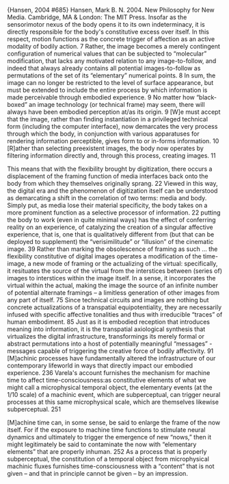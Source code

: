 ﻿{Hansen, 2004 #685}
Hansen, Mark B. N. 2004. New Philosophy for New Media. Cambridge, MA & London: The MIT Press.
Insofar as the sensorimotor nexus of the body opens it to its own indeterminacy, it is directly responsible for the body's constitutive excess over itself. In this respect, motion functions as the concrete trigger of affection as an active modality of bodily action. 7
Rather, the image becomes a merely contingent configuration of numerical values that can be subjected to “molecular” modification, that lacks any motivated relation to any image-to-follow, and indeed that always already contains all potential images-to-follow as permutations of the set of its “elementary” numerical points. 8
In sum, the image can no longer be restricted to the level of surface appearance, but must be extended to include the entire process by which information is made perceivable through embodied experience. 9
No matter how “black-boxed” an image technology (or technical frame) may seem, there will always have been embodied perception at/as its origin. 9 
[W]e must accept that the image, rather than finding instantiation in a privileged technical form (including the computer interface), now demarcates the very process through which the body, in conjunction with various apparatuses for rendering information perceptible, gives form to or in-forms  information. 10
[R]ather than selecting preexistent images, the body now operates by filtering information  directly and, through this process, creating images. 11

This means that with the flexibility brought by digitization,  there occurs a displacement of the framing function of media interfaces back onto the body from which they themselves originally sprang. 22
Viewed in this way, the digital era and the phenomenon of digitization itself can be understood as demarcating a shift in the correlation of two terms: media and body. Simply put, as media lose their material specificity, the body takes on a more prominent function as a selective processor of information. 22
putting the body to work (even in quite minimal ways) has the effect of conferring reality on an experience, of catalyzing the creation of a singular affective experience, that is, one that is qualitatively different from (but that can be deployed to supplement) the “verisimilitude” or “illusion” of the cinematic image. 39
Rather than marking the obsolescence of framing as such ... the flexibility constitutive of  digital images operates a modification of the time-image, a new mode of framing or the actualizing of the virtual: specifically, it resituates the source of the virtual from the interstices between (series of) images to interstices within  the image itself. In a sense, it incorporates the virtual within the actual, making the image the source of an infinite number of potential alternate framings – a limitless generation of other images from any part of itself. 75
Since technical circuits and images are nothing but concrete actualizations of a transpatial equipotentiality, they are necessarily infused with specific affective tonalities and thus with irreducible “traces” of human embodiment. 85
Just as it is embodied reception that introduces meaning into information, it is the transpatial axiological synthesis that virtualizes the digital infrastructure, transformings its merely formal or abstract permutations into a host of potentially meaningful “messages” - messages capable of triggering the creative force of bodily affectivity. 91
[M]achinic processes have fundamentally altered the infrastructure of our contemporary lifeworld in ways that directly impact our embodied experience. 236
Varela's account furnishes the mechanism for machine time to affect time-consciousness:as constitutive elements of what we might call a microphysical temporal object, the elementary events (at the 1/10 scale) of a machinic event, which are subperceptual, can trigger neural processes at this same microphysical scale, which are themselves likewise subperceptual. 251

[M]achine time can, in some sense, be said to enlarge the frame of the now itself. For if the exposure to machine time functions to stimulate neural dynamics and ultimately to trigger the emergence of new “nows,” then it might legitimately be said to contaminate the now with “elementary elements” that are properly inhuman. 252
As a process that is properly subperceptual, the constitution of a temporal object from microphysical machinic fluxes furnishes time-consciousness with a “content” that is not given – and that in principle cannot be given – by an impression. 


